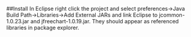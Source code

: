 
##Install
In Eclipse right click the project and select preferences->Java Build Path->Libraries->Add External JARs and link Eclipse to jcommon-1.0.23.jar and jfreechart-1.0.19.jar. They should appear as referenced libraries in package explorer.

